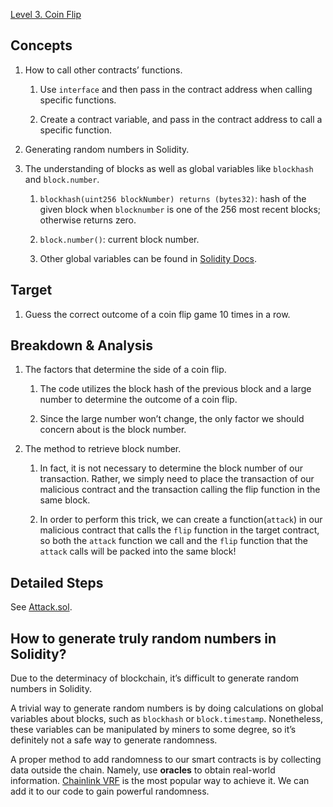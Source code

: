 [Level 3. Coin Flip](https://ethernaut.openzeppelin.com/level/0xA62fE5344FE62AdC1F356447B669E9E6D10abaaF)

## Concepts

1. How to call other contracts’ functions.

    1. Use `interface` and then pass in the contract address when calling specific functions.
    
    2. Create a contract variable, and pass in the contract address to call a specific function.

2. Generating random numbers in Solidity.

3. The understanding of blocks as well as global variables like `blockhash` and `block.number`.

    1. `blockhash(uint256 blockNumber) returns (bytes32)`: hash of the given block when `blocknumber` is one of the 256 most recent blocks; otherwise returns zero.
    
    2. `block.number()`: current block number.
    
    3. Other global variables can be found in [Solidity Docs](https://docs.soliditylang.org/en/v0.8.19/units-and-global-variables.html).

## Target

1. Guess the correct outcome of a coin flip game 10 times in a row.

## Breakdown & Analysis

1. The factors that determine the side of a coin flip.

    1. The code utilizes the block hash of the previous block and a large number to determine the outcome of a coin flip.
    
    2. Since the large number won’t change, the only factor we should concern about is the block number.
    
2. The method to retrieve block number.

    1. In fact, it is not necessary to determine the block number of our transaction. Rather, we simply need to place the transaction of our malicious contract and the transaction calling the flip function in the same block.
    
    2. In order to perform this trick, we can create a function(`attack`) in our malicious contract that calls the `flip` function in the target contract, so both the `attack` function we call and the `flip` function that the `attack` calls will be packed into the same block!

## Detailed Steps

See [Attack.sol](https://github.com/timou0911/Ethernat-Solution-and-Explanation/blob/main/3.%20Coin%20Flip%20%E2%98%85%E2%98%85%E2%98%86%E2%98%86%E2%98%86/Attack.sol).

## How to generate truly random numbers in Solidity?

Due to the determinacy of blockchain, it’s difficult to generate random numbers in Solidity.

A trivial way to generate random numbers is by doing calculations on global variables about blocks, such as `blockhash` or `block.timestamp`. Nonetheless, these variables can be manipulated by miners to some degree, so it’s definitely not a safe way to generate randomness.

A proper method to add randomness to our smart contracts is by collecting data outside the chain. Namely, use <b>oracles</b> to obtain real-world information. [Chainlink VRF](https://docs.chain.link/vrf/v2/subscription/examples/get-a-random-number) is the most popular way to achieve it. We can add it to our code to gain powerful randomness.

